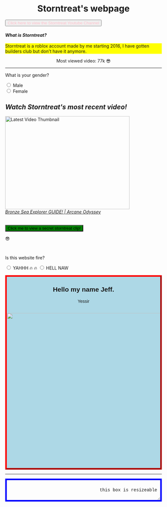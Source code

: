 <html>
  <title>Storntreat's webpage</title>
<body>
<style>
  .myDiv{
    border: 5px outset red;
    background-color: lightblue;
    text-align: center;
    font-family: helvetica;
    }
  .resizeable{
    resize: both;
    overflow: auto;
    padding: 10px; 
    border: 5px solid blue;
    text-align: right;
    font-family: Courier New, monospace;
    }
</style>
  
<h1 style="text-align:center;">Storntreat's webpage</h1>
</body>
<body>
<a href="https://www.youtube.com/channel/UC1six-0ZUK7rXDP13dO46VQ" target="_blank">
<button style="color:pink;">Click here to view the Storntreat Youtube Channel</button>
</a>
  <h4><em><strong>What is Storntreat?</strong></em></h4>
  <p style="background-color:yellow;"><span>Storntreat is a roblox account made by me starting 2016, I have gotten builders club but don't have it anymore.</span></p>
  <p style="text-align:center;">Most viewed video: 77k &#128526;</p>
<hr>
  <p>What is your gender?</p>
  <form>
<input type="radio" name="fav_language" value="yes"> Male
    <br>
<input type="radio" name="fav_language" value="no"> Female
</form>

<h2><em>Watch Storntreat's most recent video!</em></h2>
  <img src="https://img.youtube.com/vi/1uem93uujDE/0.jpg" width="400" height="300" alt="Latest Video Thumbnail">
  <br>
  <a href="https://www.youtube.com/watch?v=1uem93uujDE" target="_blank"><em>Bronze Sea Explorer GUIDE! | Arcane Odyssey</em></a>
<br>
  <br>
  <br>
<a href="https://youtu.be/xrC6HQihjuY" target="_blank">
  <button style="background-color:green;" style="color:magenta;">Click me to view a secret storntreat clip!</button>
</a>
<meta charset="UTF-8">
<p>&#128526;</p>
<br>
  <p>Is this website fire?</p>
<form>
<input type="radio" name="fav_language" value="yes"> YAHHH &#128293; &#128293;
<input type="radio" name="fav_language" value="no"> HELL NAW
</form>

<div class="myDiv">
  <h2>Hello my name Jeff.</h2>
  <p>Yessir</p>
  <br>
  <img width="500" length="300" src="http://t3.gstatic.com/images?q=tbn:ANd9GcR-uvr1tKqxsuxDYQQC2DVrJ-oSiB4aF4ubJC7jyub528JgPqJksZKHuaULP1wgFkX7AY48">
</div>
<hr>
<div class="resizeable">
  <p>this box is resizeable</p>
</div>
</body>
</html>

